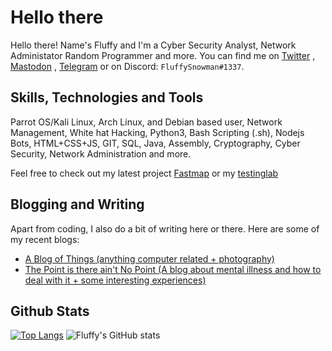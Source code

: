 # Hello there

Hello there! Name's Fluffy and I'm a Cyber Security Analyst, Network Administator Random Programmer and more. You can find me on <a href="https://twitter.com/FluffySnowmanYT" target="_blank">Twitter</a> , <a rel="me" href="https://mastodon.social/@FluffySnowman">Mastodon</a> , <a rel="me" href="https://t.me/FluffySnowman">Telegram</a>  or on Discord: `FluffySnowman#1337`.

## Skills, Technologies and Tools

Parrot OS/Kali Linux, Arch Linux, and Debian based user, Network Management, White hat Hacking, Python3, Bash Scripting (.sh), Nodejs Bots, HTML+CSS+JS, GIT, SQL, Java, Assembly, Cryptography, Cyber Security, Network Administration and more.

Feel free to check out my latest project [Fastmap](https://github.com/FluffySnowman/fastmap) or my [testinglab](https://github.com/FluffySnowman/testinglab)

## Blogging and Writing

Apart from coding, I also do a bit of writing here or there. Here are some of my recent blogs: 

- [A Blog of Things (anything computer related + photography)](https://fluffysnowman.github.io)
- [The Point is there ain't No Point (A blog about mental illness and how to deal with it + some interesting experiences)](https://thatoneschizo.blogspot.com)

## Github Stats

[![Top Langs](https://github-readme-stats.vercel.app/api/top-langs/?username=FluffySnowman)](https://github.com/anuraghazra/github-readme-stats) ![Fluffy's GitHub stats](https://github-readme-stats.vercel.app/api?username=FLuffySnowman&show_icons=true&theme=radical)
